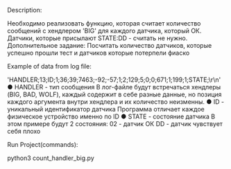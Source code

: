 Description:

Необходимо реализовать функцию, которая считает
количество сообщений с хендлером 'BIG' для каждого датчика, который ОК.
Датчики, которые присылают STATE:DD - считать не нужно.
Дополнительное задание:
Посчитать количество датчиков, которые успешно прошли тест и датчиков которые
потерпели фиаско

Example of data from log file:

'HANDLER;13;ID;1;36;39;7463;-92;-57;1;2;129;5;0;0;671;1;199;1;STATE;\r\n'
● HANDLER - тип сообщения
В лог-файле будут встречаться хендлеры (BIG, BAD, WOLF), каждый содержит в себе
разные данные, но позиция каждого аргумента внутри хендлера и их количество
неизменны.
● ID - уникальный идентификатор датчика
Программа отличает каждое физическое устройство именно по ID
● STATE - состояние датчика
В этом примере будут 2 состояния:
02 - датчик ОК
DD - датчик чувствует себя плохо

Run Project(commands):

python3 count_handler_big.py

